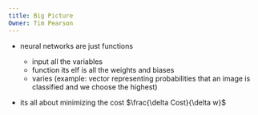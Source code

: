 ```yaml
---
title: Big Picture
Owner: Tim Pearson
---
```

- neural networks are just functions
    
    - input all the variables
    - function its elf is all the weights and biases
    - varies (example: vector representing probabilities that an image is classified and we choose the highest)
    
      
    
- its all about minimizing the cost
$\frac{\delta Cost}{\delta w}$